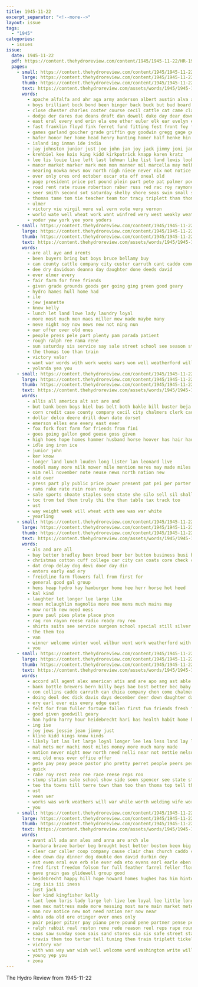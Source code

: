 ```yaml
---
title: 1945-11-22
excerpt_separator: "<!--more-->"
layout: issue
tags:
  - "1945"
categories:
  - issues
issue:
  date: 1945-11-22
  pdf: https://content.thehydroreview.com/content/1945/1945-11-22/HR-1945-11-22.pdf
  pages:
    - small: https://content.thehydroreview.com/content/1945/1945-11-22/small/HR-1945-11-22-01.jpg
      large: https://content.thehydroreview.com/content/1945/1945-11-22/large/HR-1945-11-22-01.jpg
      thumb: https://content.thehydroreview.com/content/1945/1945-11-22/thumbnails/HR-1945-11-22-01.jpg
      text: https://content.thehydroreview.com/assets/words/1945/1945-11-22/HR-1945-11-22-01.txt
      words:
        - apache alfalfa and ahr aga army anderson albert austin alva arty ano alfred angel acre amos all aid are arbes
        - boys brilliant bock bond been binger back buck but bud board business bobby beck bowles beats bow bere born broad bones both barley bonds bor berna bethe bitter bridge boat buy bister ber
        - close chester charles coster course cecil cattle cat came claude county conrad christopher cody caddo cal cause crail charlie clarence christmas chest channel catone coy corn cero custer cee cant city carl creek canal collie car cruel camp cartwright cand crete cora cogar colombo class carpenter come col crissman
        - dodge der dares due deans draft dan dowell duke day dear down dale daughter dies deep daughters dinner death deman done days dip danger does deer
        - east eral every end erin ela ene ether euler elk ear evelyn ero eam eros eis eastern ellis else
        - fast franklin floyd fink ferret fund fitting fest front foy for famous faye first farm ficklin foreman friend fires from flock falk fate
        - games garland goucher grade griffin guy goodwin gregg gage gene good going game geary gone george
        - hafer honor her home head henry hunting homer half henke hin hay hil hed high husbands hinton him howard hint hop hatch house hill had hold hydro has hatfield
        - island ing inman ide india
        - jay johnston junior just joe john jan joy jack jimmy joni january johnny
        - krehbiel kee kois king kidd kirkpatrick knapp karen kratz
        - lee lis louie live left last lehman like list land lewis lookeba lead life lin let long leonards line lawton leonard leh lean
        - manor market marker mark men mon manner mil marcella may melbourne mix made most milton muse merry members mare maize man much monday money merchant matter mogg mal mary might med menno miller mies memory march
        - nearing nowka news nov north nigh niece never nix not notice new november name nail neel nea night
        - over only ores ord october oscar ota off oneal old
        - page president price pet pound plein part pete pat palmer poore par pee puckett per people person peo public pounds place pea
        - road rent rate rouse robertson raber russ red rac roy raymond rogers recor range roan rival reynolds roll richert russell rex rains rather rade reveal ray ringler ralph
        - seer smith second sot saturday shelby shore seas swim small set siden seal side sales sink story sickles son stream san state service sill sat slight sister seen said sunday strain sale school street seals sing
        - thomas tame tom tie teacher team tor tracy triplett than thompson ton tan tha turner termine too then tale the taylor thiel ting talk texas thee thay tone tory tae thi tal town tech top tai test take tint
        - ulmer
        - victory vie virgil vere val vern vote very vernon
        - world wate well wheat work want winfred wery west weakly weatherford willard washington wun wan won will weck week william webb war with while way was wedding waller went wilburn win
        - yoder yaw york yee yore yoders
    - small: https://content.thehydroreview.com/content/1945/1945-11-22/small/HR-1945-11-22-02.jpg
      large: https://content.thehydroreview.com/content/1945/1945-11-22/large/HR-1945-11-22-02.jpg
      thumb: https://content.thehydroreview.com/content/1945/1945-11-22/thumbnails/HR-1945-11-22-02.jpg
      text: https://content.thehydroreview.com/assets/words/1945/1945-11-22/HR-1945-11-22-02.txt
      words:
        - are all aye and arents
        - been buyers bring but boys bruce bellamy buy
        - can county cattle company city custer carruth cant caddo come case carry
        - dee dry davidson deanna day daughter done deeds david
        - ever elmer every
        - fair farm for free friends
        - given grade grounds goods ger going ging green good geary
        - hydro hames hull home had
        - ile
        - jew jeanette
        - know kelly
        - lunch let land lowe lady laundry loyal
        - more most much men maes miller mew made maybe many
        - neve night noy now news new not ning nun
        - oar offer over old ones
        - people press pele part plenty pam parada patient
        - rough ralph ree rama rene
        - sun saturday sis service say sale street school see season strength self sid station sell
        - the thomas too than train
        - victory valor
        - want war words with work weeks wars won well weatherford will worst weaver was
        - yolanda yea you
    - small: https://content.thehydroreview.com/content/1945/1945-11-22/small/HR-1945-11-22-03.jpg
      large: https://content.thehydroreview.com/content/1945/1945-11-22/large/HR-1945-11-22-03.jpg
      thumb: https://content.thehydroreview.com/content/1945/1945-11-22/thumbnails/HR-1945-11-22-03.jpg
      text: https://content.thehydroreview.com/assets/words/1945/1945-11-22/HR-1945-11-22-03.txt
      words:
        - allis all america alt ast are and
        - but bank been boys biel bus belt both bakle bill buster beja boston
        - corn credit case county company cecil city chalmers clerk caddo col cash
        - dollar delco deere drill down date dorset
        - emerson elles ene every east ever
        - fox fork foot farm for friends from fini
        - goes going gallon good geese goss given
        - high hoes hope homes hammer husband horse hoover has hair had hundred health hydro head hay him home
        - idle ing iron ice
        - junior john
        - ker know
        - longer land lunch louden long lister lan leonard live
        - model many more milk mower mile mention meres may made miles most much
        - nim nell november note neuse news north nation new
        - old over
        - press part ply public price power present pat pei per porter poor peete
        - rams rake rate rain roan ready
        - sale sports shoate staples seen state she silo sell sil shall senior service sweeper
        - toc trom ted them truly thi the than table tax track too
        - ust
        - way weight week will wheat with wee was war white
        - yearling
    - small: https://content.thehydroreview.com/content/1945/1945-11-22/small/HR-1945-11-22-04.jpg
      large: https://content.thehydroreview.com/content/1945/1945-11-22/large/HR-1945-11-22-04.jpg
      thumb: https://content.thehydroreview.com/content/1945/1945-11-22/thumbnails/HR-1945-11-22-04.jpg
      text: https://content.thehydroreview.com/assets/words/1945/1945-11-22/HR-1945-11-22-04.txt
      words:
        - als and are all
        - bay better bradley been broad beer ber button business busi bottle braman bea
        - christmas cotton cuff college car city can coats core check chairs cors county crest caddo call come cea
        - dat drop delay dog devi door day din
        - enters early ead ery
        - freidline farm flowers fall from first for
        - general good gal group
        - hens heap hydro hay hamburger home hee herr horse hot heed
        - kal kind
        - laughter let longer lue large like
        - mean mclaughlin magnolia more mee mens much mains may
        - now north new need ness
        - pure paul pies plate place phon
        - rag ron rayon reese radio ready roy reo
        - shirts suits see service surgeon school special still silver
        - the them too
        - van
        - winner welcome winter wool wilbur went work weatherford with will wear weather win wait worth
        - you
    - small: https://content.thehydroreview.com/content/1945/1945-11-22/small/HR-1945-11-22-05.jpg
      large: https://content.thehydroreview.com/content/1945/1945-11-22/large/HR-1945-11-22-05.jpg
      thumb: https://content.thehydroreview.com/content/1945/1945-11-22/thumbnails/HR-1945-11-22-05.jpg
      text: https://content.thehydroreview.com/assets/words/1945/1945-11-22/HR-1945-11-22-05.txt
      words:
        - accord all agent alex american atis and are apo ang ast able
        - bank bottle brewers bern billy boys bae bost better bec baby best been ber but back bring
        - con collins caddo carruth can chica company chon come chalmers cashier cook chelf clinton church
        - doing deol dec dick davis days december deer down daughter day dinner
        - ery earl ever eis every edge east
        - felt for from fuller fortune fallen first fun friends fresh forty farm felton friendly found
        - good given goodwill geary
        - han hydro harry hour heidebrecht hari has health habit home holiday happy hinton hone held how had high her hunting homes henke
        - ing ise
        - joy jews jessie jean jimmy just
        - kline kidd kings know kinds
        - likely lot las let large loyal longer lee lea less land lay long law life larger
        - mal mets mer machi most miles money more much many made
        - nation never night new north need nelli near not nettie nelson nov necessary
        - omi old ones over office offer
        - pete pay peay peace pastor pho pretty perret people peers per paul patient pepe pry pers pee pape pea peak pounds peretti pere pore past pegan port pone page policy pound proper peed pose
        - quick
        - rahe roy rest rene ree race reese reps roo
        - stump station sale school show side soon spencer see state states star sese selma son stich seal season store short she stube sen shall sin small spratt standing shoe
        - teo tha towns till terre town than too then thoma top tell them try teacher taylor ties the tee thing turke
        - ust
        - veen ver
        - works was work weathers will war while worth welding wife worthy way with
        - you
    - small: https://content.thehydroreview.com/content/1945/1945-11-22/small/HR-1945-11-22-06.jpg
      large: https://content.thehydroreview.com/content/1945/1945-11-22/large/HR-1945-11-22-06.jpg
      thumb: https://content.thehydroreview.com/content/1945/1945-11-22/thumbnails/HR-1945-11-22-06.jpg
      text: https://content.thehydroreview.com/assets/words/1945/1945-11-22/HR-1945-11-22-06.txt
      words:
        - avant all ada ann ales and anna are arch ale
        - barbara brave barber beg brought best better boston been big bowels byran bish baby business blevins boys buy brecht bruce but bellamy betty
        - clear car caller coop company cause clair chas church caddo council can count city card cloninger coy carmen county coffee come
        - dee down day dinner dog double don david durbin dey
        - est even eral eve erb ele ever eda eto evens earl earle eben edl
        - fred first freedom folsom for full feather farrel feller florence fine from friday friends
        - gave grain gas glidewell group good
        - heidebrecht happy hill hope howard homes hughes has him hinton hydro home hing heide harris hamar hamm had
        - ing isis iii iness
        - just jack
        - ker kind kingfisher kelly
        - lant leon loris lady large leh live len loyal lee little long let like
        - men mex mattress made more messing most mare main market meter money miller miss mee mage mere many marisa
        - nan nov notice new not need nation ner now near
        - ohta oda old ore otinger over ones only
        - pair peiper pitzer pay piano pere pound pene partner pense peace pee pepe pleasant pot por
        - ralph rabbit real ruston rene rede reason reel reps rape round regular ree raymond roy
        - saas saw sunday soon sais sand stores sia sis safe street state seed seas season such sale say station see second she store still sin sac side south
        - travis them too tartar tell tuning then train triplett tickel than toward tatiana the turke
        - victory var
        - with was way war wish well welcome word washington write williamson will world want won
        - young yep you
        - zona
---
```


The Hydro Review from 1945-11-22

<!--more-->

